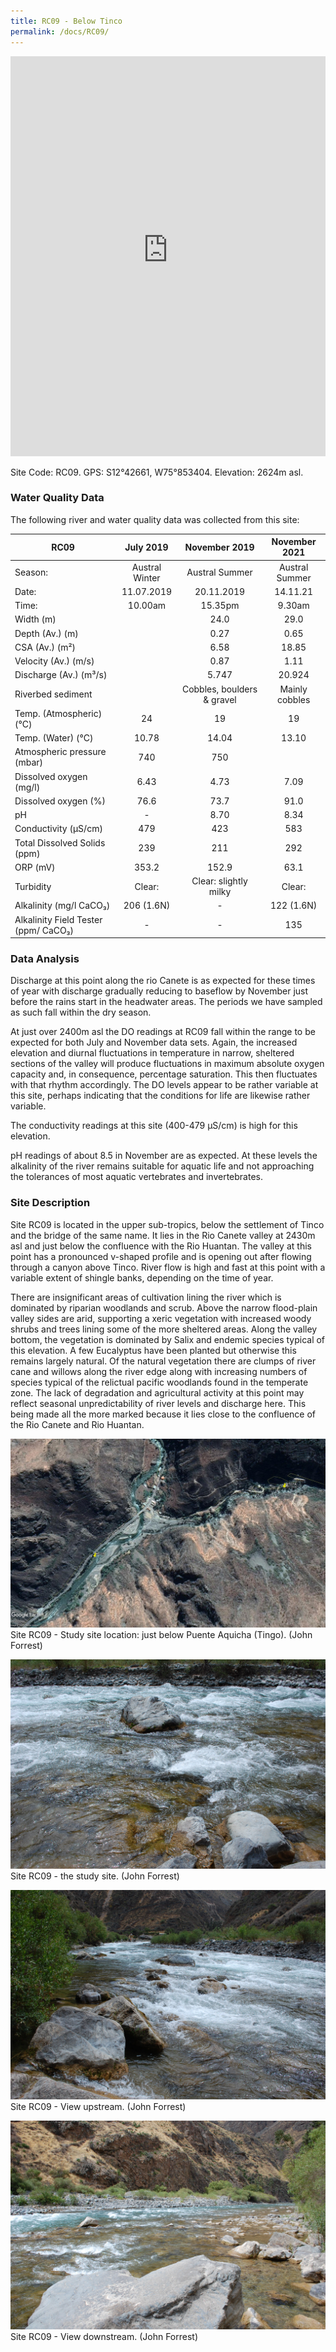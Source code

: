 ```yaml
---
title: RC09 - Below Tinco
permalink: /docs/RC09/
---
```


<iframe width="100%" height="640" allowfullscreen style="border-style:none;" src="https://cavep-undc-hosting.netlify.com/sites/RC09/app-files/"></iframe>


Site Code: RC09.  GPS: S12°42661, W75°853404. Elevation:
2624m asl.

### Water Quality Data

The following river and water quality data was collected from this site:

|     RC09                                    |        July 2019      |                       November 2019                     |      November 2021    |
|---------------------------------------------|:---------------------:|:-------------------------------------------------------:|:---------------------:|
|     Season:                                 |     Austral Winter    |                      Austral Summer                     |     Austral Summer    |
|     Date:                                   |       11.07.2019      |                        20.11.2019                       |        14.11.21       |
|     Time:                                   |         10.00am       |                          15.35pm                        |         9.30am        |
|     Width (m)                               |                       |                           24.0                          |          29.0         |
|     Depth (Av.) (m)                         |                       |                           0.27                          |          0.65         |
|     CSA (Av.) (m²)                          |                       |                           6.58                          |          18.85        |
|     Velocity (Av.) (m/s)                    |                       |                           0.87                          |          1.11         |
|     Discharge (Av.) (m³/s)                  |                       |                             5.747                       |         20.924        |
|     Riverbed sediment                       |                       |                Cobbles, boulders & gravel               |     Mainly cobbles    |
|     Temp. (Atmospheric) (°C)                |           24          |                            19                           |           19          |
|     Temp. (Water) (°C)                      |          10.78        |                           14.04                         |          13.10        |
|     Atmospheric pressure (mbar)             |           740         |                            750                          |                       |
|     Dissolved oxygen (mg/l)                 |          6.43         |                           4.73                          |          7.09         |
|     Dissolved oxygen (%)                    |          76.6         |                           73.7                          |          91.0         |
|     pH                                      |            -          |                           8.70                          |          8.34         |
|     Conductivity (µS/cm)                    |           479         |                            423                          |           583         |
|     Total Dissolved Solids (ppm)            |           239         |                            211                          |           292         |
|     ORP (mV)                                |          353.2        |                           152.9                         |          63.1         |
|     Turbidity                               |         Clear:        |                  Clear:  slightly milky                 |         Clear:        |
|     Alkalinity (mg/l CaCO₃)                 |       206 (1.6N)      |                             -                           |       122 (1.6N)      |
|     Alkalinity Field Tester (ppm/ CaCO₃)    |            -          |                             -                           |           135         |

### Data Analysis
Discharge at this point along the rio Canete is as expected for these times of year with discharge gradually reducing to baseflow by November just before the rains start in the headwater areas. The periods we have sampled as such fall within the dry season.

At just over 2400m asl the DO readings at RC09 fall within the range to be expected for both July and November data sets. Again, the increased elevation and diurnal fluctuations in temperature in narrow, sheltered sections of the valley will produce fluctuations in maximum absolute oxygen capacity and, in consequence, percentage saturation. This then fluctuates with that rhythm accordingly. The DO levels appear to be rather variable at this site, perhaps indicating that the conditions for life are likewise rather variable. 

The conductivity readings at this site (400-479 µS/cm) is high for this elevation.

pH readings of about 8.5 in November are as expected. At these levels the alkalinity of the river remains suitable for aquatic life and not approaching the tolerances of most aquatic vertebrates and invertebrates.
  
### Site Description
Site RC09 is located in the upper sub-tropics, below the settlement of Tinco and the bridge of the same name. It lies in the Rio Canete valley at 2430m asl and just below the confluence with the Rio Huantan. The valley at this point has a pronounced v-shaped profile and is opening out after flowing through a canyon above Tinco. River flow is high and fast at this point with a variable extent of shingle banks, depending on the time of year.

There are insignificant areas of cultivation lining the river which is dominated by riparian woodlands and scrub. Above the narrow flood-plain valley sides are arid, supporting a xeric vegetation with increased woody shrubs and trees lining some of the more sheltered areas. Along the valley bottom, the vegetation is dominated by Salix and endemic species typical of this elevation. A few Eucalyptus have been planted but otherwise this remains largely natural. Of the natural vegetation there are clumps of river cane and willows along the river edge along with increasing numbers of species typical of the relictual pacific woodlands found in the temperate zone. The lack of degradation and agricultural activity at this point may reflect seasonal unpredictability of river levels and discharge here. This being made all the more marked because it lies close to the confluence of the Rio Canete and Rio Huantan. 


![RC09 View upstream](/assets/SiteDescriptions/RC09/RC09Tingo.jpg)
Site RC09 - Study site location: just below Puente Aquicha (Tingo). (John Forrest)


![Site RC09 - the study site. (John Forrest)](/assets/SiteDescriptions/RC09/RC09Studysite.JPG)
Site RC09 - the study site. (John Forrest)


![RC09 View upstream](/assets/SiteDescriptions/RC09/RC09Viewupstream.JPG)
Site RC09 - View upstream. (John Forrest)


![RC09 View downstream](/assets/SiteDescriptions/RC09/RC09Viewdownstream.JPG)
Site RC09 - View downstream. (John Forrest)
